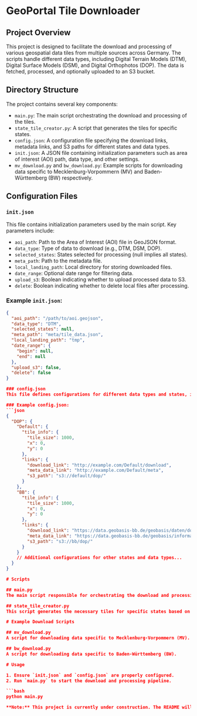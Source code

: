 # GeoPortal Tile Downloader

## Project Overview

This project is designed to facilitate the download and processing of various geospatial data tiles from multiple sources across Germany. The scripts handle different data types, including Digital Terrain Models (DTM), Digital Surface Models (DSM), and Digital Orthophotos (DOP). The data is fetched, processed, and optionally uploaded to an S3 bucket.

## Directory Structure

The project contains several key components:
- `main.py`: The main script orchestrating the download and processing of the tiles.
- `state_tile_creator.py`: A script that generates the tiles for specific states.
- `config.json`: A configuration file specifying the download links, metadata links, and S3 paths for different states and data types.
- `init.json`: A JSON file containing initialization parameters such as area of interest (AOI) path, data type, and other settings.
- `mv_download.py` and `bw_download.py`: Example scripts for downloading data specific to Mecklenburg-Vorpommern (MV) and Baden-Württemberg (BW) respectively.

## Configuration Files

### `init.json`

This file contains initialization parameters used by the main script. Key parameters include:

- `aoi_path`: Path to the Area of Interest (AOI) file in GeoJSON format.
- `data_type`: Type of data to download (e.g., DTM, DSM, DOP).
- `selected_states`: States selected for processing (null implies all states).
- `meta_path`: Path to the metadata file.
- `local_landing_path`: Local directory for storing downloaded files.
- `date_range`: Optional date range for filtering data.
- `upload_s3`: Boolean indicating whether to upload processed data to S3.
- `delete`: Boolean indicating whether to delete local files after processing.

### Example `init.json`:

```json
{
  "aoi_path": "/path/to/aoi.geojson",
  "data_type": "DTM",
  "selected_states": null,
  "meta_path": "meta/tile_data.json",
  "local_landing_path": "tmp",
  "date_range": {
    "begin": null,
    "end": null
  },
  "upload_s3": false,
  "delete": false
}

### config.json
This file defines configurations for different data types and states, including tile sizes, download links, metadata links, and S3 paths.

### Example config.json:
```json
{
  "DOP": {
    "Default": {
      "tile_info": {
        "tile_size": 1000,
        "x": 0,
        "y": 0
      },
      "links": {
        "download_link": "http://example.com/Default/download",
        "meta_data_link": "http://example.com/Default/meta",
        "s3_path": "s3://default/dop/"
      }
    },
    "BB": {
      "tile_info": {
        "tile_size": 1000,
        "x": 0,
        "y": 0
      },
      "links": {
        "download_link": "https://data.geobasis-bb.de/geobasis/daten/dop/rgbi_tif/dop_{}.zip",
        "meta_data_link": "https://data.geobasis-bb.de/geobasis/information/aktualitaeten/bb_dop_aktualitaet.csv",
        "s3_path": "s3://bb/dop/"
      }
    }
    // Additional configurations for other states and data types...
  }
}

# Scripts

## main.py
The main script responsible for orchestrating the download and processing of geospatial tiles. It reads initialization parameters from `init.json` and configurations from `config.json`.

## state_tile_creator.py
This script generates the necessary tiles for specific states based on the configurations provided in `config.json`.

# Example Download Scripts

## mv_download.py
A script for downloading data specific to Mecklenburg-Vorpommern (MV).

## bw_download.py
A script for downloading data specific to Baden-Württemberg (BW).

# Usage

1. Ensure `init.json` and `config.json` are properly configured.
2. Run `main.py` to start the download and processing pipeline.

```bash
python main.py

**Note:** This project is currently under construction. The README will be further updated in the future with more detailed information.